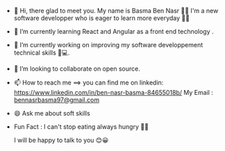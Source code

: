 - 👋 Hi, there glad to meet you.
  My name is Basma Ben Nasr 👩‍💼
   I'm a new software developper who is eager to learn more everyday 👩‍🎓
- 🌱 I’m currently learning React and Angular as a front end technology .
- 🌱 I’m currently working on improving my software developpement technical skills 📖💻.
- 💞️ I’m looking to collaborate on open source.
- 📫 How to reach me ==> you can find me on linkedin: https://www.linkedin.com/in/ben-nasr-basma-84655018b/
     My Email : bennasrbasma97@gmail.com
- 😄 Ask me about soft skills
- Fun Fact : I can't stop eating always hungry 🤷🤣

     I will be happy to talk to you  😊😀
 

<!---
BasmaBenNasr/BasmaBenNasr is a ✨ special ✨ repository because its `README.md` (this file) appears on your GitHub profile.
You can click the Preview link to take a look at your changes.
--->
